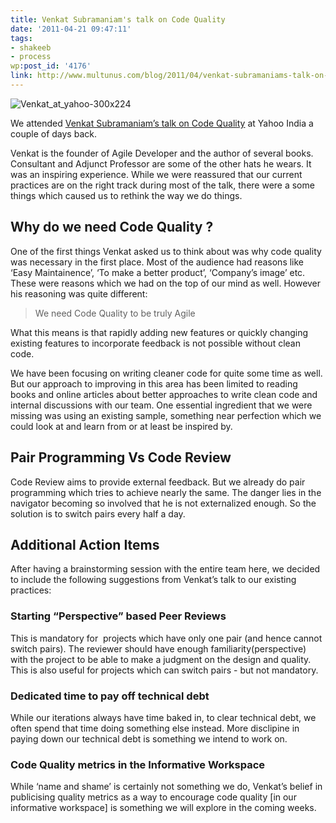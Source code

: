 ```yaml
---
title: Venkat Subramaniam's talk on Code Quality
date: '2011-04-21 09:47:11'
tags:
- shakeeb
- process
wp:post_id: '4176'
link: http://www.multunus.com/blog/2011/04/venkat-subramaniams-talk-on-code-quality/
---
```


![Venkat_at_yahoo-300x224](https://s3.amazonaws.com/multunus-website/uploads/2011/04/Venkat_at_yahoo-300x224.jpg)

We attended [Venkat Subramaniam’s talk on Code Quality](http://http//www.agiledeveloper.com/presentations/caring_about_code_quality.pdf) at Yahoo India a couple of days back.

Venkat is the founder of Agile Developer and the author of several books. Consultant and Adjunct Professor are some of the other hats he wears. It was an inspiring experience. While we were reassured that our current practices are on the right track during most of the talk, there were a some things which caused us to rethink the way we do things.

## Why do we need Code Quality ?
One of the first things Venkat asked us to think about was why code quality was necessary in the first place. Most of the audience had reasons like ‘Easy Maintainence’, ‘To make a better product’, ‘Company’s image’ etc. These were reasons which we had on the top of our mind as well. However his reasoning was quite different:

> We need Code Quality to be truly Agile

What this means is that rapidly adding new features or quickly changing existing features to incorporate feedback is not possible without clean code.

We have been focusing on writing cleaner code for quite some time as well. But our approach to improving in this area has been limited to reading books and online articles about better approaches to write clean code and internal discussions with our team. One essential ingredient that we were missing was using an existing sample, something near perfection which we could look at and learn from or at least be inspired by.

## Pair Programming Vs Code Review
Code Review aims to provide external feedback. But we already do pair programming which tries to achieve nearly the same. The danger lies in the navigator becoming so involved that he is not externalized enough. So the solution is to switch pairs every half a day.

## Additional Action Items
After having a brainstorming session with the entire team here, we decided to include the following suggestions from Venkat’s talk to our existing practices:

### Starting “Perspective” based Peer Reviews
This is mandatory for  projects which have only one pair (and hence cannot switch pairs). The reviewer should have enough familiarity(perspective) with the project to be able to make a judgment on the design and quality. This is also useful for projects which can switch pairs - but not mandatory.


### Dedicated time to pay off technical debt
While our iterations always have time baked in, to clear technical debt, we often spend that time doing something else instead. More disclipine in paying down our technical debt is something we intend to work on.


### Code Quality metrics in the Informative Workspace
While ‘name and shame’ is certainly not something we do, Venkat’s belief in publicising quality metrics as a way to encourage code quality [in our informative workspace] is something we will explore in the coming weeks.
